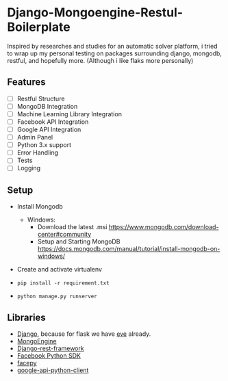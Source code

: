 # Django-Mongoengine-Restul-Boilerplate

Inspired by researches and studies for an automatic solver platform, i tried to wrap up my personal testing on packages surrounding django, mongodb, restful, and hopefully more. (Although i like flaks more personally)

## Features

- [ ] Restful Structure
- [ ] MongoDB Integration
- [ ] Machine Learning Library Integration
- [ ] Facebook API Integration
- [ ] Google API Integration
- [ ] Admin Panel
- [ ] Python 3.x support
- [ ] Error Handling
- [ ] Tests
- [ ] Logging

## Setup
- Install Mongodb
    -  Windows:
        - Download the latest .msi
        https://www.mongodb.com/download-center#community
        - Setup and Starting MongoDB
        https://docs.mongodb.com/manual/tutorial/install-mongodb-on-windows/

- Create and activate virtualenv

- `pip install -r requirement.txt`

- `python manage.py runserver`

## Libraries
- [Django](https://github.com/django/django), because for flask we have [eve](https://github.com/pyeve/eve) already.
- [MongoEngine](https://github.com/MongoEngine/mongoengine)
- [Django-rest-framework](https://github.com/encode/django-rest-framework/tree/master)
- [Facebook Python SDK](https://github.com/mobolic/facebook-sdk)
- [facepy](https://github.com/jgorset/facepy)
- [google-api-python-client](https://github.com/google/google-api-python-client)

